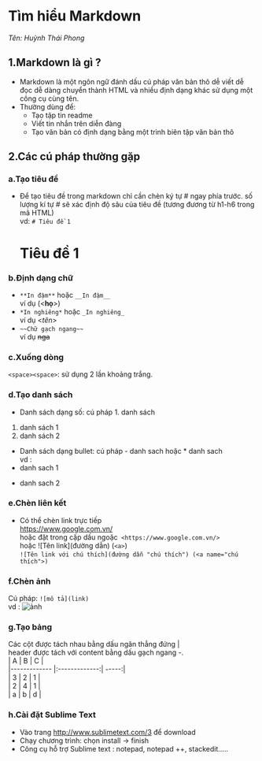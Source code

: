 # Tìm hiểu Markdown
*Tên: Huỳnh Thái Phong*
## 1.Markdown là gì ?
- Markdown là một ngôn ngữ đánh dấu cú pháp văn bản thô dễ viết dễ đọc dễ dàng chuyển thành HTML và nhiều định dạng khác sử dụng một công cụ cùng tên.
- Thường dùng để:
  <ul>
  <li>Tạo tập tin readme</li>
  <li>Viết tin nhắn trên diễn đàng</li>
  <li>Tạo văn bản có định dạng bằng một trình biên tập văn bản thô</li>
  </ul>
  

## 2.Các cú pháp thường gặp
### a.Tạo tiêu đề
- Để tạo tiêu đề trong markdown chỉ cần chèn ký tự # ngay phía trước. số lượng kí tự # sẽ xác định độ sâu của tiêu đề (tương đương từ h1-h6 trong mã HTML)  
vd: ``# Tiêu đề 1``  
	# Tiêu đề 1  
	
### b.Định dạng chữ
- ``**In đậm**`` hoặc ``__In đậm__``  
ví dụ (<**họ**>)
- ``*In nghiêng*`` hoặc ``_In nghiêng_``   
ví dụ <*tên*>
- ``~~Chữ gạch ngang~~``  
ví dụ ~~nga~~  
### c.Xuống dòng
``<space><space>``: sử dụng 2 lần khoảng trắng.
### d.Tạo danh sách
- Danh sách dạng số: cú pháp 1. danh sách
1. danh sách 1
2. danh sách 2
- Danh sách dạng bullet: cú pháp - danh sach hoặc * danh sach  
vd :
 - danh sach 1
 * danh sach 2
### e.Chèn liên kết
- Có thể chèn link trực tiếp  
https://www.google.com.vn/  
hoặc đặt trong cặp dấu ngoặc`` <https://www.google.com.vn/>``  
hoặc ![Tên link](đường dẫn) (``<a>``)  
``![Tên link với chú thích](đường dẫn "chú thích") (<a name="chú thích">)``
### f.Chèn ảnh
Cú pháp: ``![mô tả](link)``  
vd : ![ảnh](http://img.hayhaytv.com/film/06062013/tom-and-jerry-pack-1940_30511370510597.jpg)
### g.Tạo bảng
Các cột được tách nhau bằng dấu ngăn thẳng đứng |  
header được tách với content bằng dấu gạch ngang -.  
|       A       |      B        | C     |  
|------------- |:-------------:| -----:|  
|    3          |        2      |  1    |  
|     2         |        4      |   1   |  
|     a         | b             |    d  | 
### h.Cài đặt Sublime Text
- Vào trang http://www.sublimetext.com/3 để download 
- Chạy chương trình: chọn install -> finish
- Công cụ hỗ trợ Sublime text : notepad, notepad ++, stackedit.....

